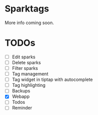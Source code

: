 # Sparktags

More info coming soon.

# TODOs

- [ ] Edit sparks
- [ ] Delete sparks
- [ ] Filter sparks
- [ ] Tag management
- [ ] Tag widget in tiptap with autocomplete
- [ ] Tag highlighting
- [ ] Backups
- [x] Webapp
- [ ] Todos
- [ ] Reminder